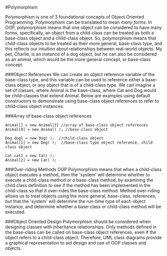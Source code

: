 #Polymorphism

Polymorphism is one of 3 foundational concepts of Object Oriented Programming.  Polymorphism can be translated to mean _many forms_.  In OOP, polymorphism means that one object can be considered to have many forms, specifically, an object from a child-class can be treated as both a base-class object and a child-class object.  So, polymorphism means that child-class objects to be treated as their more general, base-class type, and this reflects our intuition about relationships between real-world objects.  My pet, Charlie, is an instance of a dog object, but he can also be considered as an animal, which would be the more general concept, or base-class concept.  

###Object References
We can create an object reference variable of the base-class type, and this variable can be used to reference either a base-class object, or any object that is of a child-class type.  We can imagine a set of classes, where Animal is the base-class, where Cat and Dog would be child-classes that extend Animal.  Below are examples using default constructors to demonstrate  using base-class object references to refer to child-class object instances.


###Array of base-class object references
```
Animal[] = new Animal[3] //array of base-class object references
Animal[0] = new Animal( ); //base-class object

Dog dog1 = new Dog( );  //child-class object
Animal[1] = new Dog( );  //base-class type object reference, child-class object

Cat cat1 = new Cat( );
Animal[2] = new Cat( );

```

###Over-riding Methods
OOP Polymorphism means that when a child-class object executes a method, then the 'system' will determine whether to execute a child-class method or a base-class method, by examining the child class definition to see if the method has been implemented in the child-class so that it over-rides the base-class method.  Method over-riding allows us to treat objects using the more general, base-class, references, but that the 'system' will determine the run-time type of each object instance, and determine whether a base-class or child-class method will be executed.  

###Object Oriented Design 
Polymorphism should be considered when designing classes with inheritance relationships.  Only methods defined in the base-class can be called on base-class object references, even if the object refers to a child-class object.  Therefore, UML class diagrams provide a graphical representation to aid design and use of OOP classes and objects.
